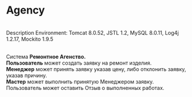 # Agency
</br>Description Environment: Tomcat 8.0.52, JSTL 1.2, MySQL 8.0.11, Log4j 1.2.17, Mockito 1.9.5

</br>Система <b>Ремонтное Агенство.</b>
</br><b>Пользователь</b> может создать заявку на ремонт изделия.
</br><b>Менеджер</b> может принять заявку указав цену, либо отклонить заявку, указав причину.
</br><b>Мастер</b> может выполнить принятую Менеджером заявку.
</br>Пользователь может оставить Отзыв о выполненных работах.
